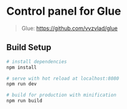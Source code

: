 # Control panel for Glue

> Glue: https://github.com/vvzvlad/glue

## Build Setup

``` bash
# install dependencies
npm install

# serve with hot reload at localhost:8080
npm run dev

# build for production with minification
npm run build
```
